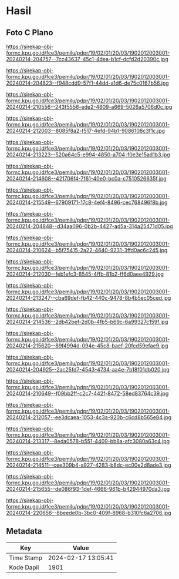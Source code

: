 # Hasil

## Foto C Plano

https://sirekap-obj-formc.kpu.go.id/fce3/pemilu/pdpr/19/02/01/20/03/1902012003001-20240214-204757--7cc43637-45c1-4dea-b1cf-dcfd2d20390c.jpg

https://sirekap-obj-formc.kpu.go.id/fce3/pemilu/pdpr/19/02/01/20/03/1902012003001-20240214-204823--f948cdd9-57f1-44dd-a1d6-de75c0167b56.jpg

https://sirekap-obj-formc.kpu.go.id/fce3/pemilu/pdpr/19/02/01/20/03/1902012003001-20240214-210556--243f5556-ede2-4809-a669-5026a5706d0c.jpg

https://sirekap-obj-formc.kpu.go.id/fce3/pemilu/pdpr/19/02/01/20/03/1902012003001-20240214-212003--8085f8a2-f517-4efd-94b1-9086108c3f1c.jpg

https://sirekap-obj-formc.kpu.go.id/fce3/pemilu/pdpr/19/02/01/20/03/1902012003001-20240214-213223--520a64c5-e994-4850-a704-f0e3e15ad1b3.jpg

https://sirekap-obj-formc.kpu.go.id/fce3/pemilu/pdpr/19/02/01/20/03/1902012003001-20240214-214608--421706f4-7f61-40e0-bc0a-c7510526635f.jpg

https://sirekap-obj-formc.kpu.go.id/fce3/pemilu/pdpr/19/02/01/20/03/1902012003001-20240214-215549--67909171-17c8-4ef4-8496-cec768496f8b.jpg

https://sirekap-obj-formc.kpu.go.id/fce3/pemilu/pdpr/19/02/01/20/03/1902012003001-20240214-204848--d34aa096-0b2b-4427-ad5a-314a25471d05.jpg

https://sirekap-obj-formc.kpu.go.id/fce3/pemilu/pdpr/19/02/01/20/03/1902012003001-20240214-210624--b5f75415-2a22-4640-9231-3ffd0ac6c245.jpg

https://sirekap-obj-formc.kpu.go.id/fce3/pemilu/pdpr/19/02/01/20/03/1902012003001-20240214-212030--feb1efc3-8545-4ffb-81b2-ff6d0aee4929.jpg

https://sirekap-obj-formc.kpu.go.id/fce3/pemilu/pdpr/19/02/01/20/03/1902012003001-20240214-213247--cba69def-fb42-440c-9478-8b4b5ec05ced.jpg

https://sirekap-obj-formc.kpu.go.id/fce3/pemilu/pdpr/19/02/01/20/03/1902012003001-20240214-214536--2db42bef-2d0b-4fb5-b69c-6a99327c159f.jpg

https://sirekap-obj-formc.kpu.go.id/fce3/pemilu/pdpr/19/02/01/20/03/1902012003001-20240214-215620--89f4994d-094e-45c8-baef-20fcd59efae9.jpg

https://sirekap-obj-formc.kpu.go.id/fce3/pemilu/pdpr/19/02/01/20/03/1902012003001-20240214-204925--2ac25fd7-4543-4734-aa4e-7b18f01db020.jpg

https://sirekap-obj-formc.kpu.go.id/fce3/pemilu/pdpr/19/02/01/20/03/1902012003001-20240214-210649--f09bb2ff-c2c7-442f-8472-58ed83764c39.jpg

https://sirekap-obj-formc.kpu.go.id/fce3/pemilu/pdpr/19/02/01/20/03/1902012003001-20240214-212057--ee3dcaea-1053-4c3a-920b-c6cd8b565e84.jpg

https://sirekap-obj-formc.kpu.go.id/fce3/pemilu/pdpr/19/02/01/20/03/1902012003001-20240214-213317--8eda0578-b551-4409-bb8a-afc3080a63c4.jpg

https://sirekap-obj-formc.kpu.go.id/fce3/pemilu/pdpr/19/02/01/20/03/1902012003001-20240214-214511--cee309b4-a927-4283-b8dc-ec00e2d8ade3.jpg

https://sirekap-obj-formc.kpu.go.id/fce3/pemilu/pdpr/19/02/01/20/03/1902012003001-20240214-215655--de086f93-1def-4666-961b-b42944970da3.jpg

https://sirekap-obj-formc.kpu.go.id/fce3/pemilu/pdpr/19/02/01/20/03/1902012003001-20240214-220656--8beede0b-3bc0-409f-8968-b310fc6a2706.jpg


## Metadata

| Key        | Value               |
| ---------- | ------------------- |
| Time Stamp | 2024-02-17 13:05:41 |
| Kode Dapil | 1901                |




